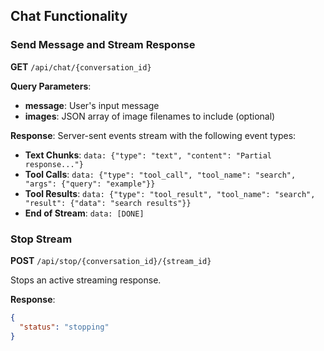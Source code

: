 ## Chat Functionality

### Send Message and Stream Response

**GET** `/api/chat/{conversation_id}`

**Query Parameters**:
- **message**: User's input message
- **images**: JSON array of image filenames to include (optional)

**Response**: Server-sent events stream with the following event types:

- **Text Chunks**: `data: {"type": "text", "content": "Partial response..."}`
- **Tool Calls**: `data: {"type": "tool_call", "tool_name": "search", "args": {"query": "example"}}`
- **Tool Results**: `data: {"type": "tool_result", "tool_name": "search", "result": {"data": "search results"}}`
- **End of Stream**: `data: [DONE]`

### Stop Stream

**POST** `/api/stop/{conversation_id}/{stream_id}`

Stops an active streaming response.

**Response**:
```json
{
  "status": "stopping"
}
```